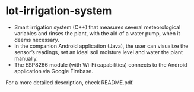 # Iot-irrigation-system

* Smart irrigation system (C++) that measures several meteorological variables and rinses the plant, with the aid of a water
pump, when it deems necessary.
* In the companion Android application (Java), the user can visualize the sensor’s readings, set an ideal soil moisture level and
water the plant manually.
* The ESP8266 module (with Wi-Fi capabilities) connects to the Android application via Google Firebase.


For a more detailed description, check README.pdf.
